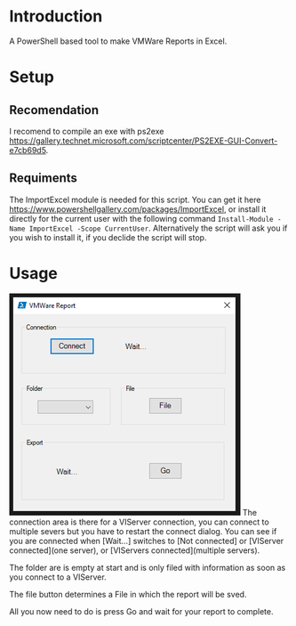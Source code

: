 # Introduction #

A PowerShell based tool to make VMWare Reports in Excel.

# Setup #

## Recomendation ##
I recomend to compile an exe with ps2exe https://gallery.technet.microsoft.com/scriptcenter/PS2EXE-GUI-Convert-e7cb69d5.

## Requiments ##
The ImportExcel module is needed for this script. You can get it here https://www.powershellgallery.com/packages/ImportExcel, or install it directly for the current user with the following command `Install-Module -Name ImportExcel -Scope CurrentUser`. Alternatively the script will ask you if you wish to install it, if you declide the script will stop.

# Usage #
![VMWareReport](https://github.com/seyo-IV/VMWareReport/blob/master/images/VMWareReport.PNG)
The connection area is there for a VIServer connection, you can connect to multiple severs but you have to restart the connect dialog. You can see if you are connected when [Wait...] switches to [Not connected] or [VIServer connected](one server), or [VIServers connected](multiple servers).

The folder are is empty at start and is only filed with information as soon as you connect to a VIServer.

The file button determines a File in which the report will be sved.

All you now need to do is press Go and wait for your report to complete.
